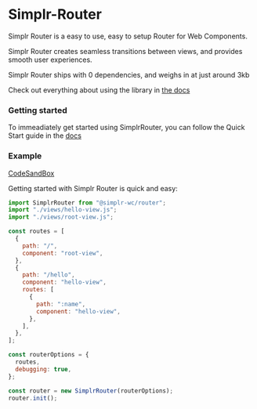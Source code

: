 # Simplr-Router

Simplr Router is a easy to use, easy to setup Router for Web Components.

Simplr Router creates seamless transitions between views, and provides smooth user experiences.

Simplr Router ships with 0 dependencies, and weighs in at just around 3kb

Check out everything about using the library in [the docs](https://router.matsu.fi/)

### Getting started

To immeadiately get started using SimplrRouter, you can follow the Quick Start guide in the [docs](https://router.matsu.fi/quick-start)

### Example

[CodeSandBox](https://codesandbox.io/s/quirky-hill-330x0?fontsize=14&hidenavigation=1&theme=dark)

Getting started with Simplr Router is quick and easy:

```javascript
import SimplrRouter from "@simplr-wc/router";
import "./views/hello-view.js";
import "./views/root-view.js";

const routes = [
  {
    path: "/",
    component: "root-view",
  },
  {
    path: "/hello",
    component: "hello-view",
    routes: [
      {
        path: ":name",
        component: "hello-view",
      },
    ],
  },
];

const routerOptions = {
  routes,
  debugging: true,
};

const router = new SimplrRouter(routerOptions);
router.init();
```
